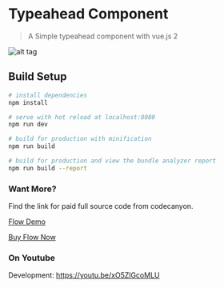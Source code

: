 # Typeahead Component

> A Simple typeahead component with vue.js 2

![alt tag](https://github.com/codekerala/typeahead-component/raw/master/sr.png)

## Build Setup

``` bash
# install dependencies
npm install

# serve with hot reload at localhost:8080
npm run dev

# build for production with minification
npm run build

# build for production and view the bundle analyzer report
npm run build --report
```

### Want More?

Find the link for paid full source code from codecanyon.

[Flow Demo](https://flow.codekerala.com)

[Buy Flow Now](https://codecanyon.net/item/flow-simple-crm-for-freelancers-and-small-businesses/22641018)



### On Youtube

Development: https://youtu.be/xO5ZlGcoMLU
